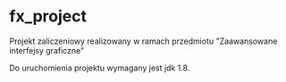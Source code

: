 fx_project
==========

Projekt zaliczeniowy realizowany w ramach przedmiotu "Zaawansowane interfejsy graficzne"


Do uruchomienia projektu wymagany jest jdk 1.8.
